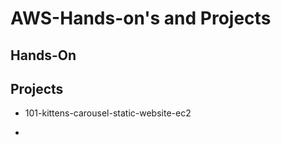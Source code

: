 # AWS-Hands-on's and Projects

## Hands-On

## Projects

- 101-kittens-carousel-static-website-ec2

- 